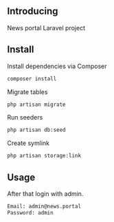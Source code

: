 
## Introducing

News portal Laravel project

## Install

Install dependencies via Composer

``` bash
composer install
```

Migrate tables

``` bash
php artisan migrate
```

Run seeders

``` bash
php artisan db:seed
```

Create symlink

``` bash
php artisan storage:link
```

## Usage

After that login with admin.

``` bash
Email: admin@news.portal
Password: admin
```